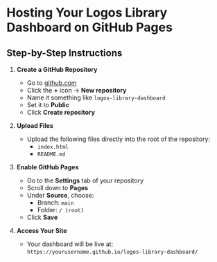 # Hosting Your Logos Library Dashboard on GitHub Pages

## Step-by-Step Instructions

1. **Create a GitHub Repository**
   - Go to [github.com](https://github.com)
   - Click the **+** icon → **New repository**
   - Name it something like `logos-library-dashboard`
   - Set it to **Public**
   - Click **Create repository**

2. **Upload Files**
   - Upload the following files directly into the root of the repository:
     - `index.html`
     - `README.md`

3. **Enable GitHub Pages**
   - Go to the **Settings** tab of your repository
   - Scroll down to **Pages**
   - Under **Source**, choose:
     - Branch: `main`
     - Folder: `/ (root)`
   - Click **Save**

4. **Access Your Site**
   - Your dashboard will be live at:
     `https://yourusername.github.io/logos-library-dashboard/`
